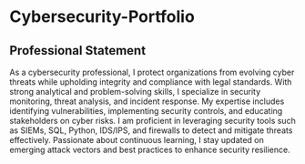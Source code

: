 # Cybersecurity-Portfolio
## Professional Statement
 As a cybersecurity professional, I protect organizations from evolving cyber threats while upholding integrity and compliance with legal standards. With strong analytical and problem-solving skills, I specialize in security monitoring, threat analysis, and incident response. My expertise includes identifying vulnerabilities, implementing security controls, and educating stakeholders on cyber risks. I am proficient in leveraging security tools such as SIEMs, SQL, Python, IDS/IPS, and firewalls to detect and mitigate threats effectively. Passionate about continuous learning, I stay updated on emerging attack vectors and best practices to enhance security resilience.
